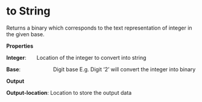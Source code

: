 # to String

Returns a binary which corresponds to the text representation of integer in the given base.

 **Properties**
 

**Integer**:                  Location of the integer to convert into string

**Base**:                      Digit base E.g. Digit ‘2’ will convert the integer into binary

 **Output**
 

**Output-location**: Location to store the output data